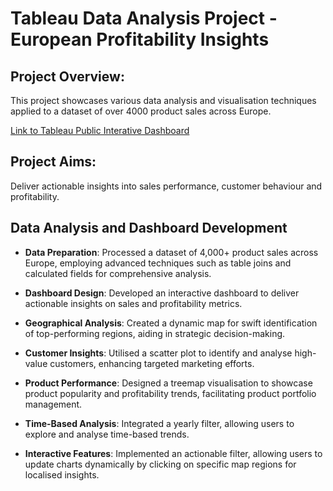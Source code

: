 # Tableau Data Analysis Project - European Profitability Insights

## Project Overview:
This project showcases various data analysis and visualisation techniques applied to a dataset of over 4000 product sales across Europe. 

[Link to Tableau Public Interative Dashboard](https://public.tableau.com/app/profile/sonali.tejura/viz/EuropeanProfitabilityInsightsTechnologyOfficeSuppliesandFurniture/EuropeanProfitabilityInsightsTechnologyOfficeSuppliesandFurniture?publish=yes) 

## Project Aims:
Deliver actionable insights into sales performance, customer behaviour and profitability. 

## Data Analysis and Dashboard Development

- **Data Preparation**: Processed a dataset of 4,000+ product sales across Europe, employing advanced techniques such as table joins and calculated fields for comprehensive analysis.

- **Dashboard Design**: Developed an interactive dashboard to deliver actionable insights on sales and profitability metrics.

- **Geographical Analysis**: Created a dynamic map for swift identification of top-performing regions, aiding in strategic decision-making.

- **Customer Insights**: Utilised a scatter plot to identify and analyse high-value customers, enhancing targeted marketing efforts.

- **Product Performance**: Designed a treemap visualisation to showcase product popularity and profitability trends, facilitating product portfolio management.

- **Time-Based Analysis**: Integrated a yearly filter, allowing users to explore and analyse time-based trends.

- **Interactive Features**: Implemented an actionable filter, allowing users to update charts dynamically by clicking on specific map regions for localised insights.

